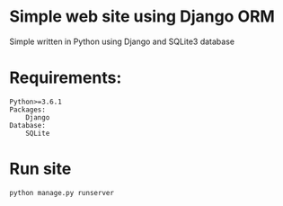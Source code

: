 # Simple web site using Django ORM

Simple written in Python using Django and  SQLite3 database

# Requirements:
```
Python>=3.6.1
Packages:
    Django
Database:
    SQLite
```


# Run site
```
python manage.py runserver
```
